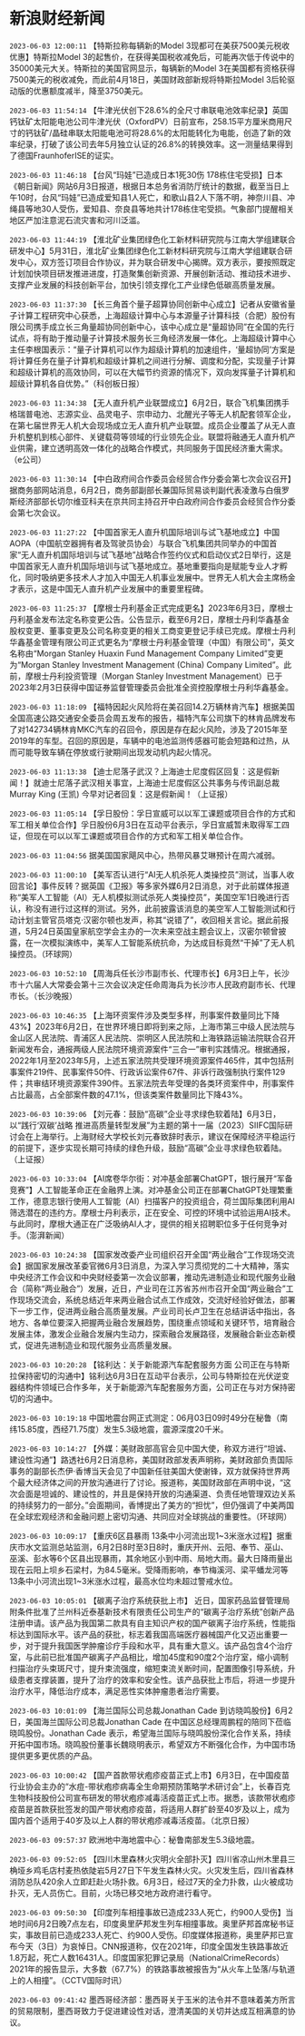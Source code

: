 # 新浪财经新闻
`2023-06-03 12:00:11` 【特斯拉称每辆新的Model 3现都可在美获7500美元税收优惠】特斯拉Model 3的起售价，在获得美国税收减免后，可能再次低于传说中的35000美元大关。特斯拉的美国官网显示，每辆新的Model 3在美国都有资格获得7500美元的税收减免，而此前4月18日，美国财政部新规将特斯拉Model 3后轮驱动版的优惠额度减半，降至3750美元。

`2023-06-03 11:54:14` 【牛津光伏创下28.6%的全尺寸串联电池效率纪录】英国钙钛矿太阳能电池公司牛津光伏（OxfordPV）日前宣布，258.15平方厘米商用尺寸的钙钛矿/晶硅串联太阳能电池可将28.6%的太阳能转化为电能，创造了新的效率纪录，打破了该公司去年5月独立认证的26.8%的转换效率。这一测量结果得到了德国FraunhoferISE的证实。

`2023-06-03 11:46:18` 【台风“玛娃”已造成日本1死30伤 178栋住宅受损】日本《朝日新闻》网站6月3日报道，根据日本总务省消防厅统计的数据，截至当日上午10时，台风“玛娃”已造成爱知县1人死亡，和歌山县2人下落不明，神奈川县、冲绳县等地30人受伤，爱知县、奈良县等地共计178栋住宅受损。气象部门提醒相关地区严加注意泥石流灾害和河川泛滥。

`2023-06-03 11:44:19` 【淮北矿业集团绿色化工新材料研究院与江南大学组建联合研发中心】5月31日，淮北矿业集团绿色化工新材料研究院与江南大学组建联合研发中心，双方签订项目合作协议，并为联合研发中心揭牌。双方表示，要按照既定计划加快项目研发推进进度，打造聚集创新资源、开展创新活动、推动技术进步、支撑产业发展的科技创新平台，加快引领支撑化工产业绿色低碳高质量发展。

`2023-06-03 11:37:30` 【长三角首个量子超算协同创新中心成立】记者从安徽省量子计算工程研究中心获悉，上海超级计算中心与本源量子计算科技（合肥）股份有限公司携手成立长三角量超协同创新中心，该中心成立是“量超协同”在全国的先行试点，将有助于推动量子计算技术服务长三角经济发展一体化。上海超级计算中心主任李根国表示：“量子计算机可以作为超级计算机的加速组件，‘量超协同’方案是将计算任务在量子计算机和超级计算机之间进行分解、调度和分配，实现量子计算和超级计算机的高效协同，可以在大幅节约资源的情况下，双向发挥量子计算机和超级计算机各自优势。”（科创板日报）

`2023-06-03 11:34:38` 【无人直升机产业联盟成立】6月2日，联合飞机集团携手格瑞普电池、志源实业、品灵电子、宗申动力、北醒光子等无人机配套领军企业，在第七届世界无人机大会现场成立无人直升机产业联盟。成员企业覆盖了从无人直升机整机到核心部件、关键载荷等领域的行业领先企业。联盟将融通无人直升机产业供需，建立透明高效一体化的战略合作模式，共同服务于国民经济重大需求。（e公司）

`2023-06-03 11:30:14` 【中白政府间合作委员会经贸合作分委会第七次会议召开】据商务部网站消息，6月2日，商务部副部长兼国际贸易谈判副代表凌激与白俄罗斯经济部部长切尔维亚科夫在京共同主持召开中白政府间合作委员会经贸合作分委会第七次会议。

`2023-06-03 11:27:22` 【中国首家无人直升机国际培训与试飞基地成立】中国AOPA（中国航空器拥有者及驾驶员协会）与联合飞机集团共同举办的中国首家“无人直升机国际培训与试飞基地”战略合作签约仪式和启动仪式2日举行，这是中国首家无人直升机国际培训与试飞基地成立。基地重要指向是赋能专业人才孵化，同时吸纳更多技术人才加入中国无人机事业发展中。世界无人机大会主席杨金才表示，这是中国无人直升机产业发展中的重要里程碑。

`2023-06-03 11:25:37` 【摩根士丹利基金正式完成更名】2023年6月3日，摩根士丹利基金发布法定名称变更公告。公告显示，截至6月2日，摩根士丹利华鑫基金股权变更、董事变更及公司名称变更的相关工商变更登记手续已完成。摩根士丹利华鑫基金管理有限公司正式更名为“摩根士丹利基金管理（中国）有限公司”，英文名称由“Morgan Stanley Huaxin Fund Management Company Limited”变更为“Morgan Stanley Investment Management (China) Company Limited”。此前，摩根士丹利投资管理（Morgan Stanley Investment Management）已于2023年2月3日获得中国证券监督管理委员会批准全资控股摩根士丹利华鑫基金。

`2023-06-03 11:18:09` 【福特因起火风险将在美召回14.2万辆林肯汽车】根据美国全国高速公路交通安全委员会周五发布的报告，福特汽车公司旗下的林肯品牌发布了对142734辆林肯MKC汽车的召回令，原因是存在起火风险，涉及了2015年至2019年的车型。召回的原因是，车辆中的电池监测传感器可能会短路和过热，从而可能导致车辆在停放或行驶期间出现发动机内起火情况。

`2023-06-03 11:13:38` 【迪士尼落子武汉？上海迪士尼度假区回复：这是假新闻！】就迪士尼落子武汉相关事宜，上海迪士尼度假区公共事务与传讯副总裁Murray King (王凯) 今早对记者回复：这是假新闻！（上证报）

`2023-06-03 11:05:14` 【孚日股份：孚日宣威可以以军工课题或项目合作的方式和军工相关单位合作】孚日股份6月3日在互动平台表示，孚日宣威暂未取得军工四证，但现在可以以军工课题或项目合作的方式和军工相关单位合作。

`2023-06-03 11:04:56` 据美国国家飓风中心，热带风暴艾琳预计在周六减弱。

`2023-06-03 11:00:10` 【美军否认进行“AI无人机杀死人类操控员”测试，当事人收回言论】事件反转？据英国《卫报》等多家外媒6月2日消息，对于此前媒体报道称“美军人工智能（AI）无人机模拟测试杀死人类操控员”，美国空军1日晚进行否认，称没有进行过这样的测试。另外，此前披露该消息的美空军人工智能测试和行动计划主管官员塔克·汉密尔顿也发声，称其“说错了”，收回相关言论。据此前报道，5月24日英国皇家航空学会主办的一次未来空战主题会议上，汉密尔顿曾披露，在一次模拟演练中，美军人工智能系统抗命，为达成目标竟然“干掉”了无人机操控员。（环球网）

`2023-06-03 10:52:10` 【周海兵任长沙市副市长、代理市长】6月3日上午，长沙市十六届人大常委会第十三次会议决定任命周海兵为长沙市人民政府副市长、代理市长。（长沙晚报）

`2023-06-03 10:46:35` 【上海环资案件涉及类型多样，刑事案件数量同比下降43%】2023年6月2日，在世界环境日即将到来之际，上海市第三中级人民法院与金山区人民法院、青浦区人民法院、崇明区人民法院和上海铁路运输法院联合召开新闻发布会，通报两级人民法院环境资源案件“三合一”审判实践情况。根据通报，2022年1月至2023年5月，上述五家法院共受理环境资源案件465件，其中包括刑事案件219件、民事案件50件、行政诉讼案件67件、非诉行政强制执行案件129件；共审结环境资源案件390件。五家法院去年受理的各类环资案件中，刑事案件占比最高，占全部案件数的47.1%，但该类案件数量同比下降43%。

`2023-06-03 10:39:06`  【刘元春：鼓励“高碳”企业寻求绿色软着陆】6月3日，以“践行‘双碳’战略 推进高质量转型发展”为主题的第十一届（2023）SIIFC国际研讨会在上海举行。上海财经大学校长刘元春致辞时表示，建议在保障经济平稳运行的前提下，逐步实现长期可持续的绿色升级，鼓励“高碳”企业寻求绿色软着陆。（上证报）

`2023-06-03 10:33:04` 【AI席卷华尔街：对冲基金部署ChatGPT，银行展开“军备竞赛”】人工智能革命正在金融界上演。对冲基金公司正在部署ChatGPT处理繁重工作，德意志银行使用人工智能（AI）扫描客户的投资组合，荷兰国际集团利用AI筛选潜在的违约方。摩根士丹利表示，正在安全、可控的环境中试验运用AI技术。与此同时，摩根大通正在广泛吸纳AI人才，提供的相关招聘职位多于任何竞争对手。（澎湃新闻）

`2023-06-03 10:24:38` 【国家发改委产业司组织召开全国“两业融合”工作现场交流会】据国家发展改革委官微6月3日消息，为深入学习贯彻党的二十大精神，落实中央经济工作会议和中央财经委第一次会议部署，推动先进制造业和现代服务业融合（简称“两业融合”）发展，近日，产业司在江苏省苏州市召开全国“两业融合”工作现场交流会，系统总结近年来两业融合试点工作成效，交流好经验好做法，部署下一步工作，促进两业融合高质量发展。产业司司长卢卫生在总结讲话中指出，各地方、各单位要深入把握两业融合发展趋势，围绕重点领域和关键环节，培育融合发展主体，激发企业融合发展内生动力，探索融合发展路径，发展融合新业态新模式，促进先进制造业和现代服务业高质量发展。

`2023-06-03 10:20:28` 【铭利达：关于新能源汽车配套服务方面 公司正在与特斯拉保持密切的沟通中】铭利达6月3日在互动平台表示，公司与特斯拉在光伏逆变器结构件领域已合作多年，关于新能源汽车配套服务方面，公司正在与对方保持密切的沟通中。

`2023-06-03 10:19:18` 中国地震台网正式测定：06月03日09时49分在秘鲁（南纬15.85度，西经71.75度）发生5.3级地震，震源深度20千米。

`2023-06-03 10:14:27` 【外媒：美财政部高官会见中国大使，称双方进行“坦诚、建设性沟通”】路透社6月2日消息称，美国财政部发表声明称，美财政部负责国际事务的副部长杰伊·香博当天会见了中国新任驻美国大使谢锋，双方就保持世界两个最大经济体之间的开放沟通进行了讨论。报道称，美国财政部在声明中说，“这次会面是坦诚的、建设性的，并且是保持开放的沟通渠道、负责任地管理双边关系的持续努力的一部分。”会面期间，香博提出了美方的“担忧”，但仍强调了中美两国在全球宏观经济和金融问题上密切沟通、共同应对全球挑战的重要性。（环球网）

`2023-06-03 10:09:17` 【重庆6区县暴雨 13条中小河流出现1~3米涨水过程】据重庆市水文监测总站监测，6月2日8时至3日8时，重庆开州、云阳、奉节、巫山、巫溪、彭水等6个区县出现暴雨，其余地区小到中雨、局地大雨。最大日降雨量出现在云阳上坝乡石梁村，为84.5毫米。受降雨影响，奉节梅溪河、梁平蟠龙河等13条中小河流出现1~3米涨水过程，最高水位均未超过警戒水位。

`2023-06-03 10:05:01` 【碳离子治疗系统获批上市】 近日，国家药品监督管理局附条件批准了兰州科近泰基新技术有限责任公司生产的“碳离子治疗系统”创新产品注册申请。该产品为我国第二款具有自主知识产权的国产碳离子治疗系统，性能指标达到国际水平。该产品的获批，标志着我国高端医疗器械国产化又迈出重要一步，对于提升我国医学肿瘤诊疗手段和水平，具有重大意义。该产品包含4个治疗室，与此前已批准国产碳离子产品相比，增加45度和90度2个治疗室，缩小调制扫描治疗头束斑尺寸，提升束流强度，缩短束流关断时间，配置图像引导系统，升级患者支撑装置，提升了治疗的效率和安全性。该产品获批上市后，将进一步提升治疗水平，降低治疗成本，满足恶性实体肿瘤患者治疗需要。

`2023-06-03 10:01:09` 【海兰国际公司总裁Jonathan Cade 到访晓鸣股份】6月2日，美国海兰国际公司总裁Jonathan Cade 在中国区总经理周鹏程的陪同下莅临晓鸣股份。Jonathan Cade 表示，希望海兰国际与晓鸣股份深化合作关系，持续开拓中国市场。晓鸣股份董事长魏晓明表示，希望双方不断强化合作，为中国市场提供更多更优质的产品。

`2023-06-03 10:00:42` 【国产首款带状疱疹疫苗正式上市】6月3日，在中国疫苗行业协会主办的“水痘-带状疱疹病毒全生命期预防策略学术研讨会”上，长春百克生物科技股份公司宣布研发的带状疱疹减毒活疫苗正式上市。据悉，该款带状疱疹疫苗是首款获批签发的国产带状疱疹疫苗，将适用人群扩龄至40岁及以上，成为国内首个适用于40岁及以上人群的带状疱疹减毒活疫苗。（北京日报）

`2023-06-03 09:57:37` 欧洲地中海地震中心：秘鲁南部发生5.3级地震。

`2023-06-03 09:52:05` 【四川木里森林火灾明火全部扑灭】四川省凉山州木里县三桷垭乡鸡毛店村麦热依陡岩5月27日下午发生森林火灾。火灾发生后，四川省森林消防总队420余人立即赶赴火场扑救。6月3日，经过7天的全力扑救，山火被成功扑灭，无人员伤亡。目前，火场已移交地方政府进行看守。

`2023-06-03 09:50:30` 【印度列车相撞事故已造成233人死亡，约900人受伤】当地时间6月2日晚7点左右，印度奥里萨邦发生列车相撞事故。奥里萨邦首席秘书证实，事故目前已造成233人死亡、约900人受伤。印度媒体报道称，奥里萨邦已宣布今天（3日）为哀悼日。CNN报道称，仅在2021年，印度全国发生铁路事故近1.8万起，死亡人数16431人。印度国家犯罪记录局（NationalCrimeRecords）2021年的报告显示，大多数（67.7%）的铁路事故被报告为“从火车上坠落/与轨道上的人相撞”。（CCTV国际时讯）

`2023-06-03 09:41:42` 墨西哥经济部：墨西哥关于玉米的法令并不意味着美方所言的贸易限制，墨西哥致力于促进建设性对话，澄清美国的关切并达成互相满意的协议。

